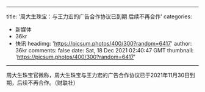 
---
title: '周大生珠宝：与王力宏的广告合作协议已到期 后续不再合作'
categories: 
 - 新媒体
 - 36kr
 - 快讯
headimg: 'https://picsum.photos/400/300?random=6417'
author: 36kr
comments: false
date: Sat, 18 Dec 2021 02:40:47 GMT
thumbnail: 'https://picsum.photos/400/300?random=6417'
---

<div>   
周大生珠宝官微称，周大生珠宝与王力宏的广告合作协议已于2021年11月30日到期，后续不再合作。（财联社）  
</div>
            